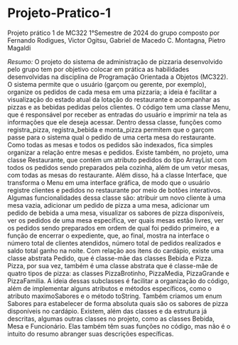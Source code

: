 # Projeto-Pratico-1
Projeto prático 1 de MC322 1°Semestre de 2024 do grupo composto por Fernando Rodigues, Victor Ogitsu, Gabriel de Macedo C. Montagna, Pietro Magaldi

*Resumo:*
    O projeto do sistema de administração de pizzaria desenvolvido pelo grupo tem por
objetivo colocar em prática as habilidades desenvolvidas na disciplina de Programação
Orientada a Objetos (MC322). O sistema permite que o usuário (garçom ou gerente, por
exemplo), organize os pedidos de cada mesa em uma pizzaria; a ideia é facilitar a visualização
do estado atual da lotação do restaurante e acompanhar as pizzas e as bebidas pedidas pelos
clientes.
    O código tem uma classe Menu, que é responsável por receber as entradas do usuário e
imprimir na tela as informações que ele deseja acessar. Dentro dessa classe, funções como
registra_pizza, registra_bebida e monta_pizza permitem que o garçom passe para o sistema
qual o pedido de uma certa mesa do restaurante. Como todas as mesas e todos os pedidos são
indexados, fica simples organizar a relação entre mesas e pedidos. Existe também, no projeto,
uma classe Restaurante, que contém um atributo pedidos do tipo ArrayList com todos os
pedidos sendo preparados pela cozinha, além de um vetor mesas, com todas as mesas do
restaurante.
    Além disso, há a classe Interface, que transforma o Menu em uma interface gráfica, de modo
que o usuário registre clientes e pedidos no restaurante por meio de botões interativos. Algumas
funcionalidades dessa classe são: atribuir um novo cliente à uma mesa vazia, adicionar um pedido de 
pizza a uma mesa, adicionar um pedido de bebida a uma mesa, visualizar os sabores de pizza disponíveis,
ver os pedidos de uma mesa específica, ver quais mesas estão livres, ver os pedidos sendo preparados em ordem
de qual foi pedido primeiro, e a função de encerrar o expediente, que, ao final, mostra na interface o número
total de clientes atendidos, número total de pedidos realizados e saldo total ganho na noite.
    Com relação aos itens do cardápio, existe uma classe abstrata Pedido, que é classe-mãe
das classes Bebida e Pizza. Pizza, por sua vez, também é uma classe abstrata que é classe-mãe
de quatro tipos de pizza: as classes PizzaBrotinho, PizzaMedia, PizzaGrande e PizzaFamilia. A
ideia dessas subclasses é facilitar a organização do código, além de implementar alguns
atributos e métodos específicos, como o atributo maximoSabores e o método toString. Também
criamos um enum Sabores para estabelecer de forma absoluta quais são os sabores de pizza
disponíveis no cardápio.
    Existem, além das classes e da estrutura já descritas, algumas outras classes no projeto,
como as classes Bebida, Mesa e Funcionário. Elas também têm suas funções no código, mas não
é o intuito do resumo abranger suas descrições específicas.
